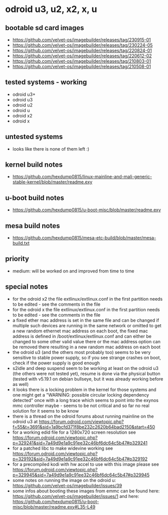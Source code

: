# odroid u3, u2, x2, x, u

## bootable sd card images

- https://github.com/velvet-os/imagebuilder/releases/tag/230915-01
- https://github.com/velvet-os/imagebuilder/releases/tag/230224-05
- https://github.com/velvet-os/imagebuilder/releases/tag/220824-01
- https://github.com/velvet-os/imagebuilder/releases/tag/220612-02
- https://github.com/velvet-os/imagebuilder/releases/tag/210803-01
- https://github.com/velvet-os/imagebuilder/releases/tag/210508-01

## tested systems - working

- odroid u3+
- odroid u3
- odroid u2
- odroid u
- odroid x2
- odroid x

## untested systems

- looks like there is none of them left :)

## kernel build notes

- https://github.com/hexdump0815/linux-mainline-and-mali-generic-stable-kernel/blob/master/readme.exy

## u-boot build notes

- https://github.com/hexdump0815/u-boot-misc/blob/master/readme.exy

## mesa build notes

- https://github.com/hexdump0815/mesa-etc-build/blob/master/mesa-build.txt

## priority

- medium: will be worked on and improved from time to time

## special notes

- for the odroid x2 the file extlinux/extlinux.conf in the first partition needs to be edited - see the comments in the file
- for the odroid x the file extlinux/extlinux.conf in the first partition needs to be edited - see the comments in the file
- a fixed ether mac address is set in the same file and can be changed if multiple such devices are running in the same network or omitted to get a new random ethernet mac address on each boot, the fixed mac address is defined in /boot/extlinux/extlinux.conf and can either be changed to some other valid value there or the mac address option can be removed there resulting in a new random mac address on each boot
- the odroid u3 (and the others most probably too) seems to be very sensitive to stable power supply, so if you see strange crashes on boot, check if the power supply is good enough
- s2idle and deep suspend seem to be working at least on the odroid u3 (the others were not tested yet), resume is done via the physical button (tested with v5.19.1 on debian bullseye, but it was already working before as well)
- it looks there is a locking problem in the kernel for those systems and one might get a "WARNING: possible circular locking dependency detected" once with a long trace which seems to point into the exynos mmc controller maybe - seems to be not critical and so far no real solution for it seems to be know
- there is a thread on the odroid forums about running mainline on the odroid u3 at https://forum.odroid.com/viewtopic.php?f=55&t=3691&sid=1a9bcfd371f8be232c2620b64bad2150&start=450
- for a working edid file for a 1280x720 screen resolution see https://forum.odroid.com/viewtopic.php?p=329241&sid=7a49d9e1a9c91ee32c46bf6dc64c5b47#p329241
- for a patched libc to make widevine working see https://forum.odroid.com/viewtopic.php?p=329192&sid=7a49d9e1a9c91ee32c46bf6dc64c5b47#p329192
- for a precompiled kodi with hw accel to use with this image please see https://forum.odroid.com/viewtopic.php?p=329945&sid=7a49d9e1a9c91ee32c46bf6dc64c5b47#p329945
- some notes on running the image on the odroid u: https://github.com/velvet-os/imagebuilder/issues/39
- some infos about booting these images from emmc can be found here: https://github.com/velvet-os/imagebuilder/issues/1 and here: https://github.com/hexdump0815/u-boot-misc/blob/master/readme.exy#L35-L49
